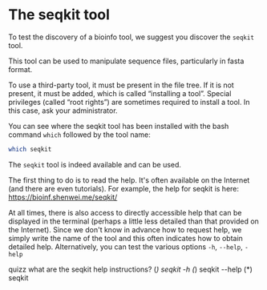 <script>
import Quiz from "components/Quiz.svelte";
import Execute from "components/Execute.svelte";
</script>

# The seqkit tool

To test the discovery of a bioinfo tool, we suggest you discover the `seqkit` tool.

This tool can be used to manipulate sequence files, particularly in fasta format.

To use a third-party tool, it must be present in the file tree. 
If it is not present, it must be added, which is called “installing a tool”.
Special privileges (called “root rights”) are sometimes required to install a tool.
In this case, ask your administrator.

You can see where the seqkit tool has been installed with the bash command `which` followed by the tool name: 
```bash
which seqkit
```
The `seqkit` tool is indeed available and can be used. 

The first thing to do is to read the help. 
It's often available on the Internet (and there are even tutorials). 
For example, the help for seqkit is here: https://bioinf.shenwei.me/seqkit/

At all times, there is also access to directly accessible help that can be displayed in the terminal (perhaps a little less detailed than that provided on the Internet). 
Since we don't know in advance how to request help, we simply write the name of the tool and this often indicates how to obtain detailed help. 
Alternatively, you can test the various options `-h`, `--help`, `-help`

quizz what are the seqkit help instructions?
(*) seqkit -h
(*) seqkit --help
(*) seqkit


